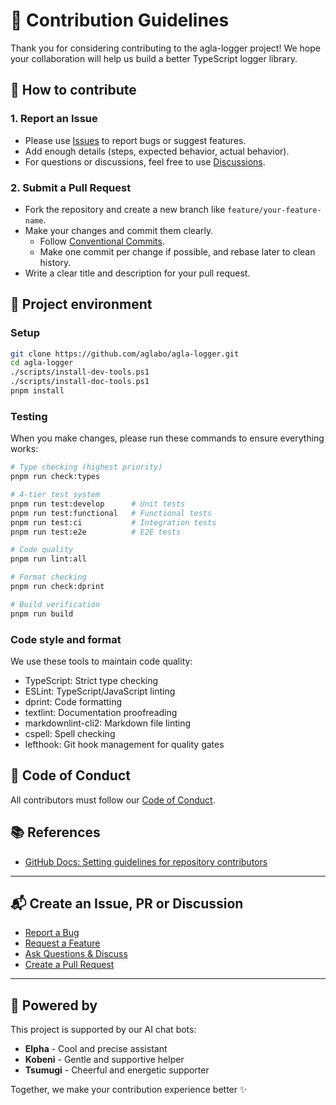 # 🤝 Contribution Guidelines
<!-- textlint-disable ja-technical-writing/no-exclamation-question-mark -->

Thank you for considering contributing to the agla-logger project!
We hope your collaboration will help us build a better TypeScript logger library.

<!-- textlint-enable -->

## 📝 How to contribute

### 1. Report an Issue

- Please use [Issues](https://github.com/aglabo/agla-logger/issues) to report bugs or suggest features.
- Add enough details (steps, expected behavior, actual behavior).
- For questions or discussions, feel free to use [Discussions](https://github.com/aglabo/agla-logger/discussions).

### 2. Submit a Pull Request

- Fork the repository and create a new branch like `feature/your-feature-name`.
- Make your changes and commit them clearly.
  - Follow [Conventional Commits](https://www.conventionalcommits.org/en/v1.0.0/).
  - Make one commit per change if possible, and rebase later to clean history.
- Write a clear title and description for your pull request.

## 🔧 Project environment

### Setup

```bash
git clone https://github.com/aglabo/agla-logger.git
cd agla-logger
./scripts/install-dev-tools.ps1
./scripts/install-doc-tools.ps1
pnpm install
```

### Testing

When you make changes, please run these commands to ensure everything works:

```bash
# Type checking (highest priority)
pnpm run check:types

# 4-tier test system
pnpm run test:develop      # Unit tests
pnpm run test:functional   # Functional tests
pnpm run test:ci           # Integration tests
pnpm run test:e2e          # E2E tests

# Code quality
pnpm run lint:all

# Format checking
pnpm run check:dprint

# Build verification
pnpm run build
```

### Code style and format

We use these tools to maintain code quality:

- TypeScript: Strict type checking
- ESLint: TypeScript/JavaScript linting
- dprint: Code formatting
- textlint: Documentation proofreading
- markdownlint-cli2: Markdown file linting
- cspell: Spell checking
- lefthook: Git hook management for quality gates

## 📜 Code of Conduct

All contributors must follow our [Code of Conduct](CODE_OF_CONDUCT.md).

## 📚 References

- [GitHub Docs: Setting guidelines for repository contributors](https://docs.github.com/en/communities/setting-up-your-project-for-healthy-contributions/setting-guidelines-for-repository-contributors)

---

## 📬 Create an Issue, PR or Discussion

- [Report a Bug](https://github.com/aglabo/agla-logger/issues/new?template=bug_report.yml)
- [Request a Feature](https://github.com/aglabo/agla-logger/issues/new?template=feature_request.yml)
- [Ask Questions & Discuss](https://github.com/aglabo/agla-logger/discussions)
- [Create a Pull Request](https://github.com/aglabo/agla-logger/compare)

---

## 🤖 Powered by

This project is supported by our AI chat bots:

- **Elpha** - Cool and precise assistant
- **Kobeni** - Gentle and supportive helper
- **Tsumugi** - Cheerful and energetic supporter

Together, we make your contribution experience better ✨
